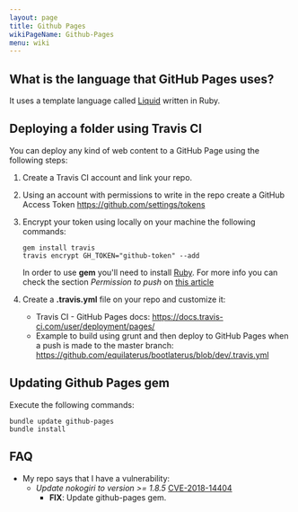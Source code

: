 ```yaml
---
layout: page
title: Github Pages
wikiPageName: Github-Pages
menu: wiki
---
```


## What is the language that GitHub Pages uses?

It uses a template language called [Liquid](https://shopify.github.io/liquid/) written in Ruby.

## Deploying a folder using Travis CI

You can deploy any kind of web content to a GitHub Page using the following steps:

1. Create a Travis CI account and link your repo.
2. Using an account with permissions to write in the repo create a GitHub Access Token https://github.com/settings/tokens
3. Encrypt your token using locally on your machine the following commands:

    ```
    gem install travis
    travis encrypt GH_TOKEN="github-token" --add
    ```

    In order to use **gem** you'll need to install [Ruby](https://www.ruby-lang.org/en/downloads/). For more info you can check the section *Permission to push* on [this article](https://iamstarkov.com/deploy-gh-pages-from-travis/)


4. Create a **.travis.yml** file on your repo and customize it:

    * Travis CI - GitHub Pages docs: https://docs.travis-ci.com/user/deployment/pages/
    * Example to build using grunt and then deploy to GitHub Pages when a push is made to the master branch: https://github.com/equilaterus/bootlaterus/blob/dev/.travis.yml


## Updating Github Pages gem

Execute the following commands:

```
bundle update github-pages
bundle install
```

## FAQ

* My repo says that I have a vulnerability: 
  * *Update nokogiri to version >= 1.8.5* [CVE-2018-14404](https://nvd.nist.gov/vuln/detail/CVE-2018-14404?fbclid=IwAR0FPQ8JNTYA0G0I0kYIyafCk0eh4uX4GMb-kVDz7bVKL1rEL8IcAi4r6u8) 
    * **FIX**: Update github-pages gem.

